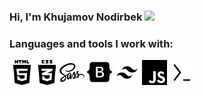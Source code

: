 
### Hi, I'm Khujamov Nodirbek <img src="https://media.giphy.com/media/hvRJCLFzcasrR4ia7z/giphy.gif" width="3%">


### Languages and tools I work with:

<img src="./Svg/html5-01-svgrepo-com.svg" width="40px" alt=""><img src="./Svg/css3-01-svgrepo-com.svg" width="40px"  alt=""><img src="./Svg/sass-svgrepo-com.svg" width="40px"  alt="">
<img src="./Svg/bootstrap-fill-svgrepo-com.svg" width="40px"  alt="">
<img src="./Svg/tailwind-css-svgrepo-com.svg" width="40px"  alt="">
<img src="./Svg/javascript-155-svgrepo-com.svg" width="40px"  alt="">
<img src="./Svg/termux-svgrepo-com.svg" width="40px"  alt="">

 
</code>
<br/>